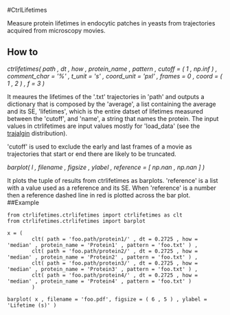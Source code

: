 #CtrlLifetimes

Measure protein lifetimes in endocytic patches in yeasts from trajectories acquired from microscopy movies.

## How to

_ctrlifetimes( path , dt , how , protein\_name , pattern , cutoff = ( 1 , np.inf ) , comment\_char = '%' , t\_unit = 's' , coord\_unit = 'pxl' , frames = 0 , coord = ( 1 , 2 ) , f = 3 )_ 

It meaures the lifetimes of the '.txt' trajectories in 'path' and outputs a dictionary that is composed by the \'average\', a list containing the average and its SE, \'lifetimes\', which is the entire datset of lifetimes measured between the 'cutoff', and 'name', a string that names the protein. The input values in ctrlifetimes are input values mostly for 'load\_data' (see the [trajalgin](http://apicco.github.io/trajectory_alignment/) distribution). 

'cutoff' is used to exclude the early and last frames of a movie as trajectories that start or end there are likely to be truncated. 

_barplot( l , filename , figsize , ylabel , reference = [ np.nan , np.nan ] )_ 

It plots the tuple of results from ctrlifetimes as barplots. 'reference' is a list with a value used as a reference and its SE. When 'reference' is a number then a reference dashed line in red is plotted across the bar plot.
##Example

	from ctrlifetimes.ctrlifetimes import ctrlifetimes as clt
	from ctrlifetimes.ctrlifetimes import barplot 
	
	x = ( 
			clt( path = 'foo.path/protein1/' , dt = 0.2725 , how = 'median' , protein_name = 'Protein1' , pattern = 'foo.txt' ) ,
			clt( path = 'foo.path/protein2/' , dt = 0.2725 , how = 'median' , protein_name = 'Protein2' , pattern = 'foo.txt' ) ,
			clt( path = 'foo.path/protein3/' , dt = 0.2725 , how = 'median' , protein_name = 'Protein3' , pattern = 'foo.txt' ) ,
			clt( path = 'foo.path/protein4/' , dt = 0.2725 , how = 'median' , protein_name = 'Protein4' , pattern = 'foo.txt' ) 
			)
	
	barplot( x , filename = 'foo.pdf', figsize = ( 6 , 5 ) , ylabel = 'Lifetime (s)' )
